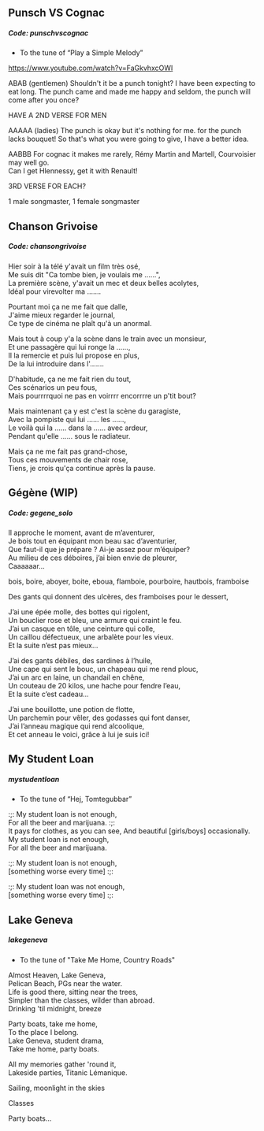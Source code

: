 ## Punsch VS Cognac
##### Code: punschvscognac
- To the tune of “Play a Simple Melody” 

https://www.youtube.com/watch?v=FaGkvhxcOWI

ABAB
(gentlemen)
Shouldn't it be a punch tonight?
I have been expecting to eat long.
The punch came and made me happy and seldom,
the punch will come after you once?

HAVE A 2ND VERSE FOR MEN

AAAAA
(ladies)
The punch is okay
but it's nothing for me.
for the punch lacks bouquet!
So that's what you were going to give,
I have a better idea.  

AABBB
For cognac it makes me rarely,
Rémy Martin and Martell, 
Courvoisier may well go.  
Can I get Hlennessy, 
get it with Renault!

3RD VERSE FOR EACH?

1 male songmaster, 1 female songmaster

## Chanson Grivoise
##### Code: chansongrivoise
  
Hier soir à la télé y'avait un film très osé,  
Me suis dit "Ca tombe bien, je voulais me ......",  
La première scène, y'avait un mec et deux belles acolytes,  
Idéal pour virevolter ma .......  
  
Pourtant moi ça ne me fait que dalle,  
J'aime mieux regarder le journal,  
Ce type de cinéma ne plaît qu'à un anormal.  
  
Mais tout à coup y'a la scène dans le train avec un monsieur,  
Et une passagère qui lui ronge la ......,  
Il la remercie et puis lui propose en plus,  
De la lui introduire dans l'.......  
  
D'habitude, ça ne me fait rien du tout,  
Ces scénarios un peu fous,  
Mais pourrrrquoi ne pas en voirrrr encorrrre un p'tit bout?  
  
Mais maintenant ça y est c'est la scène du garagiste,  
Avec la pompiste qui lui ...... les ......,  
Le voilà qui la ...... dans la ...... avec ardeur,  
Pendant qu'elle ...... sous le radiateur.  
  
Mais ça ne me fait pas grand-chose,  
Tous ces mouvements de chair rose,  
Tiens, je crois qu'ça continue après la pause.  
  
## Gégène (WIP)
##### Code: gegene_solo  
  
Il approche le moment, avant de m’aventurer,  
Je bois tout en équipant mon beau sac d’aventurier,  
Que faut-il que je prépare ? Ai-je assez pour m’équiper?  
Au milieu de ces déboires, j’ai bien envie de pleurer,  
Caaaaaar...  

bois, boire, aboyer, boite, eboua, flamboie, pourboire, hautbois, framboise

Des gants qui donnent des ulcères, des framboises pour le dessert,
  
J’ai une épée molle, des bottes qui rigolent,  
Un bouclier rose et bleu, une armure qui craint le feu.  
J’ai un casque en tôle, une ceinture qui colle,  
Un caillou défectueux, une arbalète pour les vieux.  
Et la suite n’est pas mieux...  
  
J’ai des gants débiles, des sardines à l’huile,  
Une cape qui sent le bouc, un chapeau qui me rend plouc,  
J’ai un arc en laine, un chandail en chêne,  
Un couteau de 20 kilos, une hache pour fendre l’eau,  
Et la suite c’est cadeau...  
  
J’ai une bouillotte, une potion de flotte,  
Un parchemin pour vêler, des godasses qui font danser,  
J’ai l’anneau magique qui rend alcoolique,  
Et cet anneau le voici, grâce à lui je suis ici!  

## My Student Loan
##### mystudentloan
- To the tune of  “Hej, Tomtegubbar”

:;: My student loan is not enough,  
For all the beer and marijuana. :;:  
It pays for clothes, as you can see,
And beautiful [girls/boys] occasionally.   
My student loan is not enough,  
For all the beer and marijuana.

:;: My student loan is not enough,  
[something worse every time] :;:  

:;: My student loan was not enough,  
[something worse every time] :;:  

## Lake Geneva
##### lakegeneva
- To the tune of "Take Me Home, Country Roads"

Almost Heaven, Lake Geneva,  
Pelican Beach, PGs near the water.  
Life is good there, sitting near the trees,  
Simpler than the classes, wilder than abroad.  
Drinking 'til midnight,   breeze
  
Party boats, take me home,  
To the place I belong.  
Lake Geneva, student drama,  
Take me home, party boats.  
  
All my memories gather 'round it,  
Lakeside parties, Titanic Lémanique.  
  
Sailing, moonlight in the skies  

Classes
  
Party boats...  
